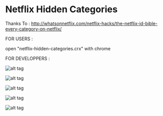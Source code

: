 # Netflix Hidden Categories

Thanks To : http://whatsonnetflix.com/netflix-hacks/the-netflix-id-bible-every-category-on-netflix/


FOR USERS :

open "netflix-hidden-categories.crx" with chrome


FOR DEVELOPPERS :

![alt tag](https://cloud.githubusercontent.com/assets/1588586/12432072/5ab941e2-bef9-11e5-8b8d-fc14bb087987.png)

![alt tag](https://cloud.githubusercontent.com/assets/1588586/12433054/2f416fde-beff-11e5-8bae-eec6e331e570.png)

![alt tag](https://cloud.githubusercontent.com/assets/1588586/12433051/2f39f132-beff-11e5-9420-0a748d6c36d4.png)

![alt tag](https://cloud.githubusercontent.com/assets/1588586/12433053/2f3fcfd0-beff-11e5-91e1-1af165259c3f.png)

![alt tag](https://cloud.githubusercontent.com/assets/1588586/12433052/2f3cfb98-beff-11e5-9209-53cf28f01c2c.png)